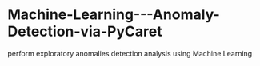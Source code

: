 # Machine-Learning---Anomaly-Detection-via-PyCaret
perform exploratory anomalies detection analysis using Machine Learning
